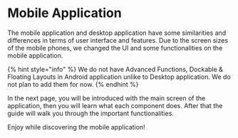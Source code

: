 # Mobile Application

The mobile application and desktop application have some similarities and differences in terms of user interface and features. Due to the screen sizes of the mobile phones, we changed the UI and some functionalities on the mobile application. 

{% hint style="info" %}
We do not have Advanced Functions, Dockable & Floating Layouts in Android application unlike to Desktop application. We do not plan to add them for now.
{% endhint %}

In the next page, you will be introduced with the main screen of the application, then you will learn what each component does. After that the guide will walk you through the important functionalities.

Enjoy while discovering the mobile application!

